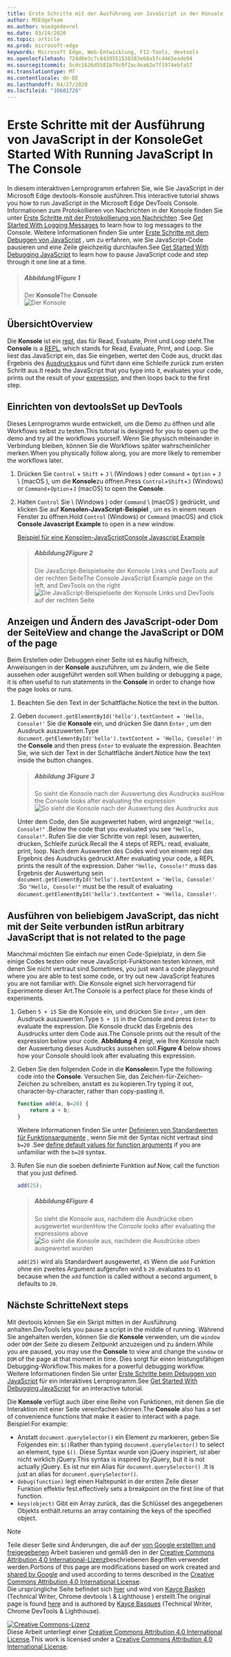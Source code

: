 ```yaml
---
title: Erste Schritte mit der Ausführung von JavaScript in der Konsole
author: MSEdgeTeam
ms.author: msedgedevrel
ms.date: 03/24/2020
ms.topic: article
ms.prod: microsoft-edge
keywords: Microsoft Edge, Web-Entwicklung, F12-Tools, devtools
ms.openlocfilehash: 724d0e3c7c8439551538383e68a5fc4465eade94
ms.sourcegitcommit: 5cdc1626d5581b79c0f2ac4ea62e7f1974ebfa57
ms.translationtype: MT
ms.contentlocale: de-DE
ms.lasthandoff: 04/27/2020
ms.locfileid: "10601726"
---
```

<!-- Copyright Kayce Basques 

   Licensed under the Apache License, Version 2.0 (the "License");
   you may not use this file except in compliance with the License.
   You may obtain a copy of the License at

       https://www.apache.org/licenses/LICENSE-2.0

   Unless required by applicable law or agreed to in writing, software
   distributed under the License is distributed on an "AS IS" BASIS,
   WITHOUT WARRANTIES OR CONDITIONS OF ANY KIND, either express or implied.
   See the License for the specific language governing permissions and
   limitations under the License.  -->







# <span data-ttu-id="9135f-103">Erste Schritte mit der Ausführung von JavaScript in der Konsole</span><span class="sxs-lookup"><span data-stu-id="9135f-103">Get Started With Running JavaScript In The Console</span></span>   



<span data-ttu-id="9135f-104">In diesem interaktiven Lernprogramm erfahren Sie, wie Sie JavaScript in der Microsoft Edge devtools-Konsole ausführen.</span><span class="sxs-lookup"><span data-stu-id="9135f-104">This interactive tutorial shows you how to run JavaScript in the Microsoft Edge DevTools Console.</span></span>  <span data-ttu-id="9135f-105">Informationen zum Protokollieren von Nachrichten in der Konsole finden Sie unter [Erste Schritte mit der Protokollierung von Nachrichten][DevToolsConsoleLoggingMessages] .</span><span class="sxs-lookup"><span data-stu-id="9135f-105">See [Get Started With Logging Messages][DevToolsConsoleLoggingMessages] to learn how to log messages to the Console.</span></span>  <span data-ttu-id="9135f-106">Weitere Informationen finden Sie unter [Erste Schritte mit dem Debuggen von JavaScript][DevToolsJavascriptIndex] , um zu erfahren, wie Sie JavaScript-Code pausieren und eine Zeile gleichzeitig durchlaufen.</span><span class="sxs-lookup"><span data-stu-id="9135f-106">See [Get Started With Debugging JavaScript][DevToolsJavascriptIndex] to learn how to pause JavaScript code and step through it one line at a time.</span></span>  

> ##### <span data-ttu-id="9135f-107">Abbildung1</span><span class="sxs-lookup"><span data-stu-id="9135f-107">Figure 1</span></span>  
> <span data-ttu-id="9135f-108">Der **Konsole**</span><span class="sxs-lookup"><span data-stu-id="9135f-108">The **Console**</span></span>  
> ![Der Konsole][ImageConsole]  

## <span data-ttu-id="9135f-110">Übersicht</span><span class="sxs-lookup"><span data-stu-id="9135f-110">Overview</span></span>   

<span data-ttu-id="9135f-111">Die **Konsole** ist ein [repl][WikiReadEvalPrintLoop], das für Read, Evaluate, Print und Loop steht.</span><span class="sxs-lookup"><span data-stu-id="9135f-111">The **Console** is a [REPL][WikiReadEvalPrintLoop], which stands for Read, Evaluate, Print, and Loop.</span></span>  <span data-ttu-id="9135f-112">Sie liest das JavaScript ein, das Sie eingeben, wertet den Code aus, druckt das Ergebnis des [Ausdrucks][2alityExpressionsVersusStatements]aus und führt dann eine Schleife zurück zum ersten Schritt aus.</span><span class="sxs-lookup"><span data-stu-id="9135f-112">It reads the JavaScript that you type into it, evaluates your code, prints out the result of your [expression][2alityExpressionsVersusStatements], and then loops back to the first step.</span></span>  

## <span data-ttu-id="9135f-113">Einrichten von devtools</span><span class="sxs-lookup"><span data-stu-id="9135f-113">Set up DevTools</span></span>   

<span data-ttu-id="9135f-114">Dieses Lernprogramm wurde entwickelt, um die Demo zu öffnen und alle Workflows selbst zu testen.</span><span class="sxs-lookup"><span data-stu-id="9135f-114">This tutorial is designed for you to open up the demo and try all the workflows yourself.</span></span>  <span data-ttu-id="9135f-115">Wenn Sie physisch miteinander in Verbindung bleiben, können Sie die Workflows später wahrscheinlicher merken.</span><span class="sxs-lookup"><span data-stu-id="9135f-115">When you physically follow along, you are more likely to remember the workflows later.</span></span>

1.  <span data-ttu-id="9135f-116">Drücken Sie `Control` + `Shift` + `J` \ (Windows \) oder `Command` + `Option` + `J` \ (macOS \), um die **Konsole**zu öffnen.</span><span class="sxs-lookup"><span data-stu-id="9135f-116">Press `Control`+`Shift`+`J` \(Windows\) or `Command`+`Option`+`J` \(macOS\) to open the **Console**.</span></span>  
1.  <span data-ttu-id="9135f-117">Halten `Control` Sie \ (Windows \) oder `Command` \ (macOS \) gedrückt, und klicken Sie auf **Konsolen-JavaScript-Beispiel** , um es in einem neuen Fenster zu öffnen.</span><span class="sxs-lookup"><span data-stu-id="9135f-117">Hold `Control` \(Windows\) or `Command` \(macOS\) and click **Console Javascript Example** to open in a new window.</span></span>  
    
    [<span data-ttu-id="9135f-118">Beispiel für eine Konsolen-JavaScript</span><span class="sxs-lookup"><span data-stu-id="9135f-118">Console Javascript Example</span></span>][GlitchConsoleJavascriptExample]  
    
    > ##### <span data-ttu-id="9135f-119">Abbildung2</span><span class="sxs-lookup"><span data-stu-id="9135f-119">Figure 2</span></span>  
    > <span data-ttu-id="9135f-120">Die JavaScript-Beispielseite der Konsole Links und DevTools auf der rechten Seite</span><span class="sxs-lookup"><span data-stu-id="9135f-120">The Console JavaScript Example page on the left, and DevTools on the right</span></span>  
    > ![Die JavaScript-Beispielseite der Konsole Links und DevTools auf der rechten Seite][ImageTutorialDevToolsJs]  

## <span data-ttu-id="9135f-122">Anzeigen und Ändern des JavaScript-oder Dom der Seite</span><span class="sxs-lookup"><span data-stu-id="9135f-122">View and change the JavaScript or DOM of the page</span></span>   

<span data-ttu-id="9135f-123">Beim Erstellen oder Debuggen einer Seite ist es häufig hilfreich, Anweisungen in der **Konsole** auszuführen, um zu ändern, wie die Seite aussehen oder ausgeführt werden soll.</span><span class="sxs-lookup"><span data-stu-id="9135f-123">When building or debugging a page, it is often useful to run statements in the **Console** in order to change how the page looks or runs.</span></span>  
    
1.  <span data-ttu-id="9135f-124">Beachten Sie den Text in der Schaltfläche.</span><span class="sxs-lookup"><span data-stu-id="9135f-124">Notice the text in the button.</span></span>  
1.  <span data-ttu-id="9135f-125">Geben `document.getElementById('hello').textContent = 'Hello, Console!'` Sie die **Konsole** ein, und drücken Sie dann `Enter` , um den Ausdruck auszuwerten.</span><span class="sxs-lookup"><span data-stu-id="9135f-125">Type `document.getElementById('hello').textContent = 'Hello, Console!'` in the **Console** and then press `Enter` to evaluate the expression.</span></span>  <span data-ttu-id="9135f-126">Beachten Sie, wie sich der Text in der Schaltfläche ändert.</span><span class="sxs-lookup"><span data-stu-id="9135f-126">Notice how the text inside the button changes.</span></span>  
    
    > ##### <span data-ttu-id="9135f-127">Abbildung 3</span><span class="sxs-lookup"><span data-stu-id="9135f-127">Figure 3</span></span>  
    > <span data-ttu-id="9135f-128">So sieht die Konsole nach der Auswertung des Ausdrucks aus</span><span class="sxs-lookup"><span data-stu-id="9135f-128">How the Console looks after evaluating the expression</span></span>  
    > ![So sieht die Konsole nach der Auswertung des Ausdrucks aus][ImageConsoleAfterEvaluating]  
    
    <span data-ttu-id="9135f-130">Unter dem Code, den Sie ausgewertet haben, wird angezeigt `"Hello, Console!"` .</span><span class="sxs-lookup"><span data-stu-id="9135f-130">Below the code that you evaluated you see `"Hello, Console!"`.</span></span>  <span data-ttu-id="9135f-131">Rufen Sie die vier Schritte von repl: lesen, auswerten, drucken, Schleife zurück.</span><span class="sxs-lookup"><span data-stu-id="9135f-131">Recall the 4 steps of REPL: read, evaluate, print, loop.</span></span>  <span data-ttu-id="9135f-132">Nach dem Auswerten des Codes wird von einem repl das Ergebnis des Ausdrucks gedruckt.</span><span class="sxs-lookup"><span data-stu-id="9135f-132">After evaluating your code, a REPL prints the result of the expression.</span></span>  <span data-ttu-id="9135f-133">Daher `"Hello, Console!"` muss das Ergebnis der Auswertung sein `document.getElementById('hello').textContent = 'Hello, Console!'` .</span><span class="sxs-lookup"><span data-stu-id="9135f-133">So `"Hello, Console!"` must be the result of evaluating `document.getElementById('hello').textContent = 'Hello, Console!'`.</span></span>  
    
## <span data-ttu-id="9135f-134">Ausführen von beliebigem JavaScript, das nicht mit der Seite verbunden ist</span><span class="sxs-lookup"><span data-stu-id="9135f-134">Run arbitrary JavaScript that is not related to the page</span></span>   

<span data-ttu-id="9135f-135">Manchmal möchten Sie einfach nur einen Code-Spielplatz, in dem Sie einige Codes testen oder neue JavaScript-Funktionen testen können, mit denen Sie nicht vertraut sind.</span><span class="sxs-lookup"><span data-stu-id="9135f-135">Sometimes, you just want a code playground where you are able to test some code, or try out new JavaScript features you are not familiar with.</span></span>  <span data-ttu-id="9135f-136">Die Konsole eignet sich hervorragend für Experimente dieser Art.</span><span class="sxs-lookup"><span data-stu-id="9135f-136">The Console is a perfect place for these kinds of experiments.</span></span>  

1.  <span data-ttu-id="9135f-137">Geben `5 + 15` Sie die Konsole ein, und drücken Sie `Enter` , um den Ausdruck auszuwerten.</span><span class="sxs-lookup"><span data-stu-id="9135f-137">Type `5 + 15` in the Console and press `Enter` to evaluate the expression.</span></span> <span data-ttu-id="9135f-138">Die Konsole druckt das Ergebnis des Ausdrucks unter dem Code aus.</span><span class="sxs-lookup"><span data-stu-id="9135f-138">The Console prints out the result of the expression below your code.</span></span>  <span data-ttu-id="9135f-139">**Abbildung 4** zeigt, wie Ihre Konsole nach der Auswertung dieses Ausdrucks aussehen soll.</span><span class="sxs-lookup"><span data-stu-id="9135f-139">**Figure 4** below shows how your Console should look after evaluating this expression.</span></span>  

1.  <span data-ttu-id="9135f-140">Geben Sie den folgenden Code in die **Konsole**ein.</span><span class="sxs-lookup"><span data-stu-id="9135f-140">Type the following code into the **Console**.</span></span>  <span data-ttu-id="9135f-141">Versuchen Sie, das Zeichen-für-Zeichen-Zeichen zu schreiben, anstatt es zu kopieren.</span><span class="sxs-lookup"><span data-stu-id="9135f-141">Try typing it out, character-by-character, rather than copy-pasting it.</span></span>  
    
    ```javascript
    function add(a, b=20) {
        return a + b;
    }
    ```  
    
    <span data-ttu-id="9135f-142">Weitere Informationen finden Sie unter [Definieren von Standardwerten für Funktionsargumente][Esma6DefaultParameterValues] , wenn Sie mit der Syntax nicht vertraut sind `b=20` .</span><span class="sxs-lookup"><span data-stu-id="9135f-142">See [define default values for function arguments][Esma6DefaultParameterValues] if you are unfamiliar with the `b=20` syntax.</span></span>  
    
1.  <span data-ttu-id="9135f-143">Rufen Sie nun die soeben definierte Funktion auf.</span><span class="sxs-lookup"><span data-stu-id="9135f-143">Now, call the function that you just defined.</span></span>  
    
    ```javascript
    add(25);
    ```  
    
    > ##### <span data-ttu-id="9135f-144">Abbildung4</span><span class="sxs-lookup"><span data-stu-id="9135f-144">Figure 4</span></span>  
    > <span data-ttu-id="9135f-145">So sieht die Konsole aus, nachdem die Ausdrücke oben ausgewertet wurden</span><span class="sxs-lookup"><span data-stu-id="9135f-145">How the Console looks after evaluating the expressions above</span></span>  
    > ![So sieht die Konsole aus, nachdem die Ausdrücke oben ausgewertet wurden][ImagePlayground]  
    
    `add(25)` <span data-ttu-id="9135f-147">wird als Standardwert ausgewertet, `45` Wenn die `add` Funktion ohne ein zweites Argument aufgerufen wird `b` `20` .</span><span class="sxs-lookup"><span data-stu-id="9135f-147">evaluates to `45` because when the `add` function is called without a second argument, `b` defaults to `20`.</span></span>  

## <span data-ttu-id="9135f-148">Nächste Schritte</span><span class="sxs-lookup"><span data-stu-id="9135f-148">Next steps</span></span>   

<!--See [Run JavaScript][DevToolsConsoleReference] to explore more features related to running JavaScript in the Console.  -->  

<!--todo: add console reference (run javascript) section when available  -->  

<span data-ttu-id="9135f-149">Mit devtools können Sie ein Skript mitten in der Ausführung anhalten.</span><span class="sxs-lookup"><span data-stu-id="9135f-149">DevTools lets you pause a script in the middle of running.</span></span>  <span data-ttu-id="9135f-150">Während Sie angehalten werden, können Sie die **Konsole** verwenden, um die `window` oder `DOM` der Seite zu diesem Zeitpunkt anzuzeigen und zu ändern.</span><span class="sxs-lookup"><span data-stu-id="9135f-150">While you are paused, you may use the **Console** to view and change the `window` or `DOM` of the page at that moment in time.</span></span>  <span data-ttu-id="9135f-151">Dies sorgt für einen leistungsfähigen Debugging-Workflow.</span><span class="sxs-lookup"><span data-stu-id="9135f-151">This makes for a powerful debugging workflow.</span></span>  <span data-ttu-id="9135f-152">Weitere Informationen finden Sie unter [Erste Schritte beim Debuggen von JavaScript][DevToolsJavascriptIndex] für ein interaktives Lernprogramm.</span><span class="sxs-lookup"><span data-stu-id="9135f-152">See [Get Started With Debugging JavaScript][DevToolsJavascriptIndex] for an interactive tutorial.</span></span>  

<span data-ttu-id="9135f-153">Die **Konsole** verfügt auch über eine Reihe von Funktionen, mit denen Sie die Interaktion mit einer Seite vereinfachen können.</span><span class="sxs-lookup"><span data-stu-id="9135f-153">The **Console** also has a set of convenience functions that make it easier to interact with a page.</span></span>  <span data-ttu-id="9135f-154">Beispiel:</span><span class="sxs-lookup"><span data-stu-id="9135f-154">For example:</span></span>  

*   <span data-ttu-id="9135f-155">Anstatt `document.querySelector()` ein Element zu markieren, geben Sie Folgendes ein: `$()`</span><span class="sxs-lookup"><span data-stu-id="9135f-155">Rather than typing `document.querySelector()` to select an element, type `$()`.</span></span>  <span data-ttu-id="9135f-156">Diese Syntax wurde von jQuery inspiriert, ist aber nicht wirklich jQuery.</span><span class="sxs-lookup"><span data-stu-id="9135f-156">This syntax is inspired by jQuery, but it is not actually jQuery.</span></span>  <span data-ttu-id="9135f-157">Es ist nur ein Alias für `document.querySelector()` .</span><span class="sxs-lookup"><span data-stu-id="9135f-157">It is just an alias for `document.querySelector()`.</span></span>  
*   `debug(function)` <span data-ttu-id="9135f-158">legt einen Haltepunkt in der ersten Zeile dieser Funktion effektiv fest.</span><span class="sxs-lookup"><span data-stu-id="9135f-158">effectively sets a breakpoint on the first line of that function.</span></span>  
*   `keys(object)` <span data-ttu-id="9135f-159">Gibt ein Array zurück, das die Schlüssel des angegebenen Objekts enthält.</span><span class="sxs-lookup"><span data-stu-id="9135f-159">returns an array containing the keys of the specified object.</span></span>  

<!--See [Console Utilities API Reference][DevToolsConsoleUtilities] to explore all the convenience functions.  -->  

<!--todo: add console utilities api reference section when available  -->  

 



<!-- image links -->  

[ImageConsole]: /microsoft-edge/devtools-guide-chromium/media/console-javascript-example-console-playground.msft.png "Abbildung 1: die Konsole"  
[ImageTutorialDevToolsJs]: /microsoft-edge/devtools-guide-chromium/media/console-javascript-example-console-empty.msft.png "Abbildung 2: die Konsole JavaScript-Beispielseite auf der linken Seite und DevTools auf der rechten Seite"  
[ImageConsoleAfterEvaluating]: /microsoft-edge/devtools-guide-chromium/media/console-javascript-example-console-change-button-text.msft.png "Abbildung 3: Aussehen der Konsole nach dem Auswerten des Ausdrucks"  
[ImagePlayground]: /microsoft-edge/devtools-guide-chromium/media/console-javascript-example-console-playground.msft.png "Abbildung 4: so sieht die Konsole aus, nachdem die Ausdrücke oben ausgewertet wurden"  

<!-- links -->  

[DevToolsConsoleLoggingMessages]: /microsoft-edge/devtools-guide-chromium/console/log "Erste Schritte mit der Protokollierung von Nachrichten in der Konsole"  
[DevToolsConsoleReference]: /microsoft-edge/devtools-guide-chromium/console/reference#run-javascript "Konsolen Referenz"  
[DevToolsConsoleUtilities]: /microsoft-edge/devtools-guide-chromium//console/utilities "API-Referenz für Konsolen Dienstprogramme"  

[DevToolsJavascriptIndex]: /microsoft-edge/devtools-guide-chromium/javascript/index "Erste Schritte mit dem Debuggen von JavaScript in Microsoft Edge devtools"  

[2alityExpressionsVersusStatements]: https://2ality.com/2012/09/expressions-vs-statements.html "Ausdrücke im Vergleich zu Anweisungen in JavaScript"  

[Esma6DefaultParameterValues]: https://es6-features.org/index#DefaultParameterValues "Standardparameterwerte – erweiterte Parameterbehandlung – ECMAScript 6 – neue Features: Übersicht & Vergleich"  

[GlitchConsoleJavascriptExample]: https://microsoft-edge-chromium-devtools.glitch.me/static/console/javascript/index.html "Beispiel für eine Konsolen-JavaScript | Glitch"  

[WikiReadEvalPrintLoop]: https://en.wikipedia.org/wiki/Read–eval–print_loop "Lesen – eval – Print Loop – Wikipedia"  

> [!NOTE]
> <span data-ttu-id="9135f-172">Teile dieser Seite sind Änderungen, die auf der [von Google erstellten und freigegebenen][GoogleSitePolicies] Arbeit basieren und gemäß den in der [Creative Commons Attribution 4,0 International-Lizenz][CCA4IL]beschriebenen Begriffen verwendet werden.</span><span class="sxs-lookup"><span data-stu-id="9135f-172">Portions of this page are modifications based on work created and [shared by Google][GoogleSitePolicies] and used according to terms described in the [Creative Commons Attribution 4.0 International License][CCA4IL].</span></span>  
> <span data-ttu-id="9135f-173">Die ursprüngliche Seite befindet sich [hier](https://developers.google.com/web/tools/chrome-devtools/console/javascript) und wird von [Kayce Basken][KayceBasques] (Technical Writer, Chrome devtools \ & Lighthouse \) erstellt.</span><span class="sxs-lookup"><span data-stu-id="9135f-173">The original page is found [here](https://developers.google.com/web/tools/chrome-devtools/console/javascript) and is authored by [Kayce Basques][KayceBasques] \(Technical Writer, Chrome DevTools \& Lighthouse\).</span></span>  

[![Creative Commons-Lizenz][CCby4Image]][CCA4IL]  
<span data-ttu-id="9135f-175">Diese Arbeit unterliegt einer [Creative Commons Attribution 4.0 International License][CCA4IL].</span><span class="sxs-lookup"><span data-stu-id="9135f-175">This work is licensed under a [Creative Commons Attribution 4.0 International License][CCA4IL].</span></span>  

[CCA4IL]: https://creativecommons.org/licenses/by/4.0  
[CCby4Image]: https://i.creativecommons.org/l/by/4.0/88x31.png  
[GoogleSitePolicies]: https://developers.google.com/terms/site-policies  
[KayceBasques]: https://developers.google.com/web/resources/contributors/kaycebasques  
